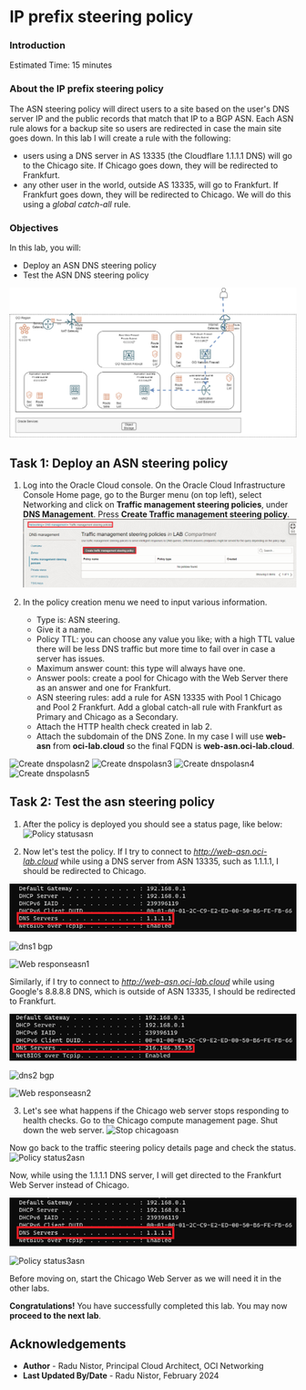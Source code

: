 # IP prefix steering policy

### Introduction

Estimated Time: 15 minutes

### About the IP prefix steering policy

The ASN steering policy will direct users to a site based on the user's DNS server IP and the public records that match that IP to a BGP ASN. Each ASN rule alows for a backup site so users are redirected in case the main site goes down. In this lab I will create a rule with the following:
* users using a DNS server in AS 13335 (the Cloudflare 1.1.1.1 DNS) will go to the Chicago site. If Chicago goes down, they will be redirected to Frankfurt.
* any other user in the world, outside AS 13335, will go to Frankfurt. If Frankfurt goes down, they will be redirected to Chicago. We will do this using a *global catch-all* rule.

### Objectives

In this lab, you will:

* Deploy an ASN DNS steering policy
* Test the ASN DNS steering policy

![lab6](images/lab6.png)

## Task 1: Deploy an ASN steering policy

1. Log into the Oracle Cloud console. On the Oracle Cloud Infrastructure Console Home page, go to the Burger menu (on top left), select Networking and click on **Traffic management steering policies**, under **DNS Management**. Press **Create Traffic management steering policy**. 
  ![Create dnspol](images/dnspol.png)
 
2. In the policy creation menu we need to input various information.

    * Type is: ASN steering.
    * Give it a name.
    * Policy TTL: you can choose any value you like; with a high TTL value there will be less DNS traffic but more time to fail over in case a server has issues.
    * Maximum answer count: this type will always have one.
    * Answer pools: create a pool for Chicago with the Web Server there as an answer and one for Frankfurt.
    * ASN steering rules: add a rule for ASN 13335 with Pool 1 Chicago and Pool 2 Frankfurt. Add a global catch-all rule with Frankfurt as Primary and Chicago as a Secondary.
    * Attach the HTTP health check created in lab 2.
    * Attach the subdomain of the DNS Zone. In my case I will use **web-asn** from **oci-lab.cloud** so the final FQDN is **web-asn.oci-lab.cloud**.
    
  ![Create dnspolasn2](images/dnspolasn2.png)
  ![Create dnspolasn3](images/dnspolasn3.png)
  ![Create dnspolasn4](images/dnspolasn4.png)
  ![Create dnspolasn5](images/dnspolasn5.png)
  
## Task 2: Test the asn steering policy

1. After the policy is deployed you should see a status page, like below:
  ![Policy statusasn](images/policystatusasn.png)

2. Now let's test the policy. If I try to connect to *http://web-asn.oci-lab.cloud* while using a DNS server from ASN 13335, such as 1.1.1.1, I should be redirected to Chicago. 

  ![local dns1](images/localdns1.png)

  ![dns1 bgp](images/dns1bgp.png)

  ![Web responseasn1](images/webresponseasn1.png)

  Similarly, if I try to connect to *http://web-asn.oci-lab.cloud* while using Google's 8.8.8.8 DNS, which is outside of ASN 13335, I should be redirected to Frankfurt.

  ![local dns2](images/localdns2.png)

  ![dns2 bgp](images/dns2bgp.png)

  ![Web responseasn2](images/webresponseasn2.png)
  
3. Let's see what happens if the Chicago web server stops responding to health checks. Go to the Chicago compute management page. Shut down the web server.
  ![Stop chicagoasn](images/stopchicasn.png)

  Now go back to the traffic steering policy details page and check the status. 
  ![Policy status2asn](images/policystatus2asn.png)

  Now, while using the 1.1.1.1 DNS server, I will get directed to the Frankfurt Web Server instead of Chicago. 

  ![local dns3](images/localdns1.png)

  ![Policy status3asn](images/policystatus3asn.png)

  Before moving on, start the Chicago Web Server as we will need it in the other labs.

**Congratulations!** You have successfully completed this lab. You may now **proceed to the next lab**.

## Acknowledgements

* **Author** - Radu Nistor, Principal Cloud Architect, OCI Networking
* **Last Updated By/Date** - Radu Nistor, February 2024